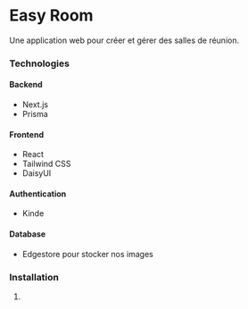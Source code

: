 # Easy Room

Une application web pour créer et gérer des salles de réunion.

### Technologies

#### Backend
- Next.js
- Prisma

#### Frontend
- React
- Tailwind CSS
- DaisyUI

#### Authentication
- Kinde

#### Database
- Edgestore pour stocker nos images

### Installation

1.
